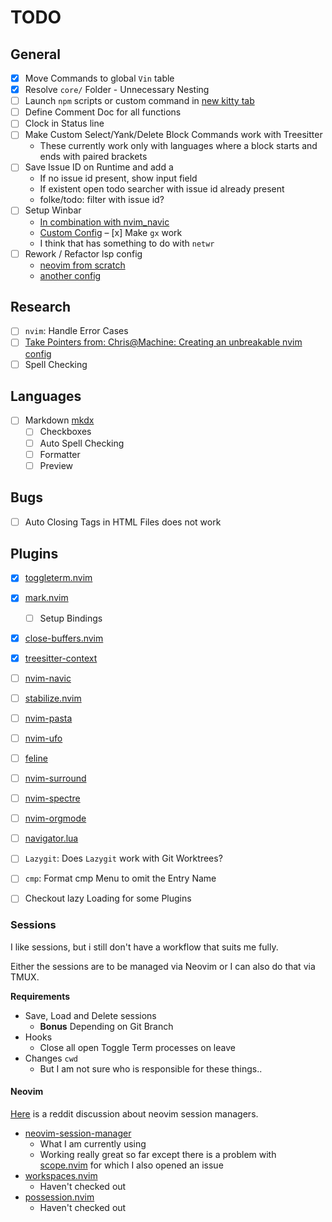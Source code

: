 # TODO

## General

- [x] Move Commands to global `Vin` table
- [x] Resolve `core/` Folder - Unnecessary Nesting
- [ ] Launch `npm` scripts or custom command in [new kitty tab](https://sw.kovidgoyal.net/kitty/remote-control/#)
- [ ] Define Comment Doc for all functions
- [ ] Clock in Status line
- [ ] Make Custom Select/Yank/Delete Block Commands work with Treesitter
  - These currently work only with languages where a block starts and ends with paired brackets
- [ ] Save Issue ID on Runtime and add a 
  - If no issue id present, show input field
  - If existent open todo searcher with issue id already present
  - folke/todo: filter with issue id?
- [ ] Setup Winbar
  - [In combination with nvim_navic](https://www.reddit.com/r/neovim/comments/vv1jt3/comment/ifh49ti/?utm_source=share&utm_medium=web2x&context=3)
  - [Custom Config](https://github.com/cseickel/dotfiles/blob/main/config/nvim/lua/status.lua)
– [x] Make `gx` work
  - I think that has something to do with `netwr`
- [ ] Rework / Refactor lsp config
  - [neovim from scratch](https://github.com/LunarVim/Neovim-from-scratch/blob/master/lua/user/lsp/configs.lua)
  - [another config](https://github.com/ahmedelgabri/dotfiles/blob/c2e2e3718e769020f1468048e33e60ad8a97edfc/config/.vim/lua/_/lsp.lua#L329-L378)

## Research

- [ ] `nvim`: Handle Error Cases
- [ ] [Take Pointers from: Chris@Machine: Creating an unbreakable nvim config](https://www.youtube.com/watch?v=Vghglz2oR0c)
- [ ] Spell Checking

## Languages

- [ ] Markdown [mkdx](https://github.com/SidOfc/mkdx)
  - [ ] Checkboxes 
  - [ ] Auto Spell Checking
  - [ ] Formatter
  - [ ] Preview

## Bugs

- [ ] Auto Closing Tags in HTML Files does not work

## Plugins

- [x] [toggleterm.nvim](https://github.com/akinsho/toggleterm.nvim)
- [x] [mark.nvim](https://github.com/chentoast/marks.nvim)
  - [ ] Setup Bindings
- [x] [close-buffers.nvim](https://github.com/kazhala/close-buffers.nvim)
- [x] [treesitter-context](https://github.com/nvim-treesitter/nvim-treesitter-context)
- [ ] [nvim-navic](https://github.com/SmiteshP/nvim-navic)
- [ ] [stabilize.nvim](https://github.com/luukvbaal/stabilize.nvim)
- [ ] [nvim-pasta](https://github.com/hrsh7th/nvim-pasta)
- [ ] [nvim-ufo](https://github.com/kevinhwang91/nvim-ufo)
- [ ] [feline](https://github.com/feline-nvim/feline.nvim)
- [ ] [nvim-surround](https://github.com/kylechui/nvim-surround)
- [ ] [nvim-spectre](https://github.com/nvim-pack/nvim-spectre)
- [ ] [nvim-orgmode](https://github.com/nvim-orgmode/orgmode)
- [ ] [navigator.lua](https://github.com/ray-x/navigator.lua)
- [ ] `Lazygit`: Does `Lazygit` work with Git Worktrees?
- [ ] `cmp`: Format cmp Menu to omit the Entry Name
- [ ] Checkout lazy Loading for some Plugins


### Sessions

I like sessions, but i still don't have a workflow that suits me fully.

Either the sessions are to be managed via Neovim or I can also do that via TMUX.

**Requirements**

- Save, Load and Delete sessions
  - **Bonus** Depending on Git Branch
- Hooks 
  - Close all open Toggle Term processes on leave
- Changes `cwd`
  - But I am not sure who is responsible for these things..

#### Neovim

[Here](https://www.reddit.com/r/neovim/comments/vvaw1x/which_in_your_opinion_is_the_best_session) is a reddit discussion about neovim session managers.

- [neovim-session-manager](https://github.com/Shatur/neovim-session-manager)
  - What I am currently using
  - Working really great so far except there is a problem with [scope.nvim](https://github.com/tiagovla/scope.nvim/issues/1) for which I also opened an issue
- [workspaces.nvim](https://github.com/natecraddock/workspaces.nvim)
  - Haven't checked out
- [possession.nvim](https://github.com/jedrzejboczar/possession.nvim)
  - Haven't checked out
